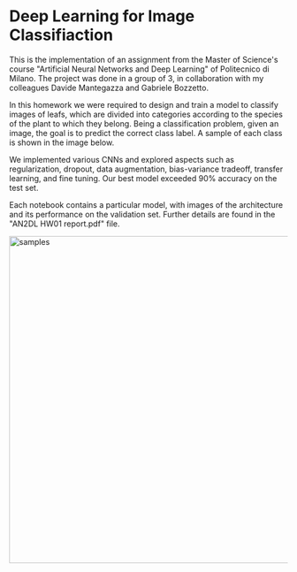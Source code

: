 # Deep Learning for Image Classifiaction

This is the implementation of an assignment from the Master of Science's course "Artificial Neural Networks and Deep Learning" of Politecnico di Milano. The project was done in a group of 3, in collaboration with my colleagues Davide Mantegazza and Gabriele Bozzetto.

In this homework we were required to design and train a model to classify images of leafs, which are divided into categories according to the species of the plant to which they belong. Being a classification problem, given an image, the goal is to predict the correct class label. A sample of each class is shown in the image below.



We implemented various CNNs and explored aspects such as regularization, dropout, data augmentation, bias-variance tradeoff, transfer learning, and fine tuning. Our best model exceeded 90% accuracy on the test set.

Each notebook contains a particular model, with images of the architecture and its performance on the validation set. Further details are found in the "AN2DL HW01 report.pdf" file.

<img width="592" alt="samples" src="https://github.com/LorenzoCastiglia/Deep-Learning-for-Image-Classifiaction/assets/61745838/5b252c5d-2fd2-4469-af8f-47f2ec14fc5b">
